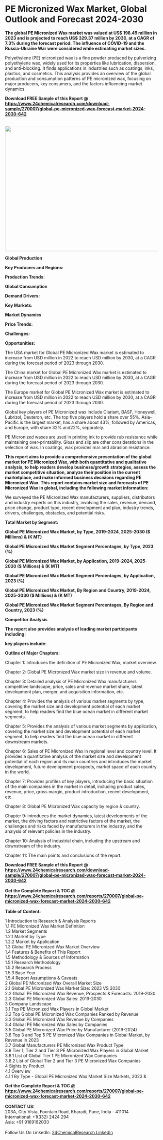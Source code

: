 <h1>PE Micronized Wax Market, Global Outlook and Forecast 2024-2030</h1><p><strong>The global PE Micronized Wax market was valued at US$ 198.45 million in 2023 and is projected to reach US$ 329.37 million by 2030, at a CAGR of 7.3% during the forecast period. The influence of COVID-19 and the Russia-Ukraine War were considered while estimating market sizes.</strong></p><p>
</p><p>Polyethylene (PE) micronized wax is a fine powder produced by pulverizing polyethylene wax, widely used for its properties like lubrication, dispersion, and anti-blocking. It finds applications in industries such as coatings, inks, plastics, and cosmetics. This analysis provides an overview of the global production and consumption patterns of PE micronized wax, focusing on major producers, key consumers, and the factors influencing market dynamics.</p><div><b>Download FREE Sample of this Report @ 
            <a href="https://www.24chemicalresearch.com/download-sample/270007/global-pe-micronized-wax-forecast-market-2024-2030-642">
            https://www.24chemicalresearch.com/download-sample/270007/global-pe-micronized-wax-forecast-market-2024-2030-642</a></b></div><br><p>
</p><p><img alt="" src="https://24chemicalresearch.com/assets/report-images/PEMicronizedWaxMarket.png" style="height:411px; width:731px"></p><p>
</p><p><strong>Global Production</strong></p><p>
</p><p><strong>Key Producers and Regions:</strong></p><p>
</p><p>
</p><p><strong>Production Trends:</strong></p><p>
</p><p>
</p><p><strong>Global Consumption</strong></p><p>
</p><p><strong>Demand Drivers:</strong></p><p>
</p><p>
</p><p><strong>Key Markets:</strong></p><p>
</p><p>
</p><p><strong>Market Dynamics</strong></p><p>
</p><p><strong>Price Trends:</strong></p><p>
</p><p>
</p><p><strong>Challenges:</strong></p><p>
</p><p>
</p><p><strong>Opportunities:</strong></p><p>
</p><p>
</p><p>The USA market for Global PE Micronized Wax market is estimated to increase from USD million in 2022 to reach USD million by 2030, at a CAGR during the forecast period of 2023 through 2030.</p><p>
</p><p>The China market for Global PE Micronized Wax market is estimated to increase from USD million in 2022 to reach USD million by 2030, at a CAGR during the forecast period of 2023 through 2030.</p><p>
</p><p>The Europe market for Global PE Micronized Wax market is estimated to increase from USD million in 2022 to reach USD million by 2030, at a CAGR during the forecast period of 2023 through 2030.</p><p>
</p><p>Global key players of PE Micronized wax include Clariant, BASF, Honeywell, Lubrizol, Deuteron, etc. The top five players hold a share over 55%. Asia-Pacific is the largest market, has a share about 43%, followed by Americas, and Europe, with share 32% and22%, separately.</p><p>
PE Micronized waxes are used in printing ink to provide rub resistance while maintaining over-printability. Gloss and slip are other considerations in the selection of wax. In coatings, wax provides mar and abrasion resistance.</p><p>
<strong>This report aims to provide a comprehensive presentation of the global market for PE Micronized Wax, with both quantitative and qualitative analysis, to help readers develop business/growth strategies, assess the market competitive situation, analyze their position in the current marketplace, and make informed business decisions regarding PE Micronized Wax. This report contains market size and forecasts of PE Micronized Wax in global, including the following market information:</strong></p><p>
</p><p>
</p><p>We surveyed the PE Micronized Wax manufacturers, suppliers, distributors and industry experts on this industry, involving the sales, revenue, demand, price change, product type, recent development and plan, industry trends, drivers, challenges, obstacles, and potential risks.</p><p>
<strong>Total Market by Segment:</strong></p><p>
<strong>Global PE Micronized Wax Market, by Type, 2019-2024, 2025-2030 ($ Millions) &amp; (K MT)</strong></p><p>
<strong>Global PE Micronized Wax Market Segment Percentages, by Type, 2023 (%)</strong></p><p>
</p><p>
<strong>Global PE Micronized Wax Market, by Application, 2019-2024, 2025-2030 ($ Millions) &amp; (K MT)</strong></p><p>
<strong>Global PE Micronized Wax Market Segment Percentages, by Application, 2023 (%)</strong></p><p>
</p><p>
<strong>Global PE Micronized Wax Market, By Region and Country, 2019-2024, 2025-2030 ($ Millions) &amp; (K MT)</strong></p><p>
<strong>Global PE Micronized Wax Market Segment Percentages, By Region and Country, 2023 (%)</strong></p><p>
</p><p>
<strong>Competitor Analysis</strong></p><p>
<strong>The report also provides analysis of leading market participants including:</strong></p><p>
</p><p>
</p><p><strong>key players include:</strong></p><p>
</p><p>
<strong>Outline of Major Chapters:</strong></p><p>
</p><p>Chapter 1: Introduces the definition of PE Micronized Wax, market overview.</p><p>
Chapter 2: Global PE Micronized Wax market size in revenue and volume.</p><p>
Chapter 3: Detailed analysis of PE Micronized Wax manufacturers competitive landscape, price, sales and revenue market share, latest development plan, merger, and acquisition information, etc.</p><p>
Chapter 4: Provides the analysis of various market segments by type, covering the market size and development potential of each market segment, to help readers find the blue ocean market in different market segments.</p><p>
Chapter 5: Provides the analysis of various market segments by application, covering the market size and development potential of each market segment, to help readers find the blue ocean market in different downstream markets.</p><p>
Chapter 6: Sales of PE Micronized Wax in regional level and country level. It provides a quantitative analysis of the market size and development potential of each region and its main countries and introduces the market development, future development prospects, market space of each country in the world.</p><p>
Chapter 7: Provides profiles of key players, introducing the basic situation of the main companies in the market in detail, including product sales, revenue, price, gross margin, product introduction, recent development, etc.</p><p>
Chapter 8: Global PE Micronized Wax capacity by region &amp; country.</p><p>
Chapter 9: Introduces the market dynamics, latest developments of the market, the driving factors and restrictive factors of the market, the challenges and risks faced by manufacturers in the industry, and the analysis of relevant policies in the industry.</p><p>
Chapter 10: Analysis of industrial chain, including the upstream and downstream of the industry.</p><p>
Chapter 11: The main points and conclusions of the report.</p><div><b>Download FREE Sample of this Report @ 
            <a href="https://www.24chemicalresearch.com/download-sample/270007/global-pe-micronized-wax-forecast-market-2024-2030-642">
            https://www.24chemicalresearch.com/download-sample/270007/global-pe-micronized-wax-forecast-market-2024-2030-642</a></b></div><br><div><b>Get the Complete Report & TOC @ 
            <a href="https://www.24chemicalresearch.com/reports/270007/global-pe-micronized-wax-forecast-market-2024-2030-642">
            https://www.24chemicalresearch.com/reports/270007/global-pe-micronized-wax-forecast-market-2024-2030-642</a></b></div><br>
            <b>Table of Content:</b><p>1 Introduction to Research & Analysis Reports<br />
    1.1 PE Micronized Wax Market Definition<br />
    1.2 Market Segments<br />
        1.2.1 Market by Type<br />
        1.2.2 Market by Application<br />
    1.3 Global PE Micronized Wax Market Overview<br />
    1.4 Features & Benefits of This Report<br />
    1.5 Methodology & Sources of Information<br />
        1.5.1 Research Methodology<br />
        1.5.2 Research Process<br />
        1.5.3 Base Year<br />
        1.5.4 Report Assumptions & Caveats<br />
2 Global PE Micronized Wax Overall Market Size<br />
    2.1 Global PE Micronized Wax Market Size: 2023 VS 2030<br />
    2.2 Global PE Micronized Wax Revenue, Prospects & Forecasts: 2019-2030<br />
    2.3 Global PE Micronized Wax Sales: 2019-2030<br />
3 Company Landscape<br />
    3.1 Top PE Micronized Wax Players in Global Market<br />
    3.2 Top Global PE Micronized Wax Companies Ranked by Revenue<br />
    3.3 Global PE Micronized Wax Revenue by Companies<br />
    3.4 Global PE Micronized Wax Sales by Companies<br />
    3.5 Global PE Micronized Wax Price by Manufacturer (2019-2024)<br />
    3.6 Top 3 and Top 5 PE Micronized Wax Companies in Global Market, by Revenue in 2023<br />
    3.7 Global Manufacturers PE Micronized Wax Product Type<br />
    3.8 Tier 1, Tier 2 and Tier 3 PE Micronized Wax Players in Global Market<br />
        3.8.1 List of Global Tier 1 PE Micronized Wax Companies<br />
        3.8.2 List of Global Tier 2 and Tier 3 PE Micronized Wax Companies<br />
4 Sights by Product<br />
    4.1 Overview<br />
        4.1.1 By Type - Global PE Micronized Wax Market Size Markets, 2023 &</p><div><b>Get the Complete Report & TOC @ 
            <a href="https://www.24chemicalresearch.com/reports/270007/global-pe-micronized-wax-forecast-market-2024-2030-642">
            https://www.24chemicalresearch.com/reports/270007/global-pe-micronized-wax-forecast-market-2024-2030-642</a></b></div><br><b>CONTACT US:</b><br>
            203A, City Vista, Fountain Road, Kharadi, Pune, India - 411014<br>
            International: +1(332) 2424 294<br>
            Asia: +91 9169162030 <br><br>
            Follow Us On LinkedIn: <a href="https://www.linkedin.com/company/24chemicalresearch/">24ChemicalResearch LinkedIn</a>